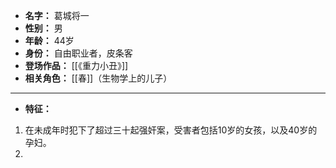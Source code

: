 
- **名字：** 葛城将一
- **性别：** 男
- **年龄：** 44岁
- **身份：** 自由职业者，皮条客
- **登场作品：** [[《重力小丑》]]
- **相关角色：** [[春]]（生物学上的儿子）

---

- **特征：** 

1. 在未成年时犯下了超过三十起强奸案，受害者包括10岁的女孩，以及40岁的孕妇。
2. 
